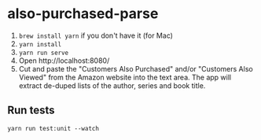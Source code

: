 # also-purchased-parse

1. `brew install yarn` if you don't have it (for Mac)
2. `yarn install`
3. `yarn run serve`
4. Open http://localhost:8080/
5. Cut and paste the "Customers Also Purchased" and/or "Customers Also Viewed"
from the Amazon website into the text area. The app will extract de-duped lists
of the author, series and book title.

## Run tests
```
yarn run test:unit --watch
```
